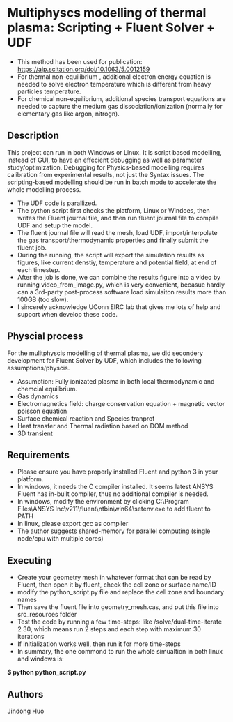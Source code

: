 # Multiphyscs modelling of thermal plasma: Scripting + Fluent Solver + UDF

* This method has been used for publication: https://aip.scitation.org/doi/10.1063/5.0012159
* For thermal non-equilibrium , additional electron energy equation is needed to solve electron temperature which is different from heavy particles temperature. 
* For chemical non-equilibrium, additional species transport equations are needed to capture the medium gas dissociation/ionization (normally for elementary gas like argon, nitrogn).

## Description
This project can run in both Windows or Linux. It is script based modelling, instead of GUI, to have an effecient debugging as well as parameter study/optimization. Debugging for Physics-based modelling requires calibration from experimental results, not just the Syntax issues. The scripting-based modelling should be run in batch mode to accelerate the whole modelling process.
* The UDF code is parallized.
* The python script first checks the platform, Linux or Windoes, then writes the Fluent journal file, and then run fluent journal file to compile UDF and setup the model.
* The fluent journal file will read the mesh, load UDF, import/interpolate the gas transport/thermodynamic properties and finally submit the fluent job.
* During the running, the script will export the simulation results as figures, like current denstiy, temperature and potential field, at end of each timestep.
* After the job is done, we can combine the results figure into a video by running video_from_image.py, which is very convenient, becasue hardly can a 3rd-party post-process software load simulaiton results more than 100GB (too slow).
* I sincerely acknowledge UConn EIRC lab that gives me lots of help and support when develop these code. 

## Physcial process
For the mulitphyscis modelling of thermal plasma, we did secondery development for Fluent Solver by UDF, which includes the following assumptions/physcis.

* Assumption: Fully ionizated plasma in both local thermodynamic and chemcial equilbrium.
* Gas dynamics
* Electromagnetics field: charge conservation equation + magnetic vector poisson equation
* Surface chemical reaction and Species tranprot
* Heat transfer and Thermal radiation based on DOM method
* 3D transient

## Requirements
* Please ensure you have properly installed Fluent and python 3 in your platform.
* In windows, it needs the C compiler installed. It seems latest ANSYS Fluent has in-built compiler, thus no additional compiler is needed. 
* In windows, modify the environment by clicking C:\Program Files\ANSYS Inc\v211\fluent\ntbin\win64\setenv.exe to add fluent to PATH 
* In linux, please export gcc as compiler
* The author suggests shared-memory for parallel computing (single node/cpu with multiple cores)

## Executing 
* Create your geometry mesh in whatever format that can be read by Fluent, then open it by fluent, check the cell zone or surface name/ID
* modify the python_script.py file and replace the cell zone and boundary names 
* Then save the fluent file into geometry_mesh.cas, and put this file into src_resources folder
* Test the code by running a few time-steps: like /solve/dual-time-iterate 2 30, which means run 2 steps and each step with maximum 30 iterations
* If initialization works well, then run it for more time-steps
* In summary, the one commond to run the whole simualtion in both linux and windows is:

**$ python python_script.py**

## Authors
Jindong Huo
